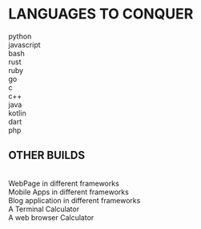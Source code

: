 <h1>LANGUAGES TO CONQUER</h1>

python <br/> javascript <br/> bash <br/> rust <br/> ruby <br/> go <br/> c <br/> c++ <br/> java <br/> kotlin <br/> dart <br/> php

<h2>OTHER BUILDS</h2>
<br/>
WebPage in different frameworks <br/>
Mobile Apps in different frameworks <br/>
Blog application in different frameworks <br/>
A Terminal Calculator </br>
A web browser Calculator </br>

